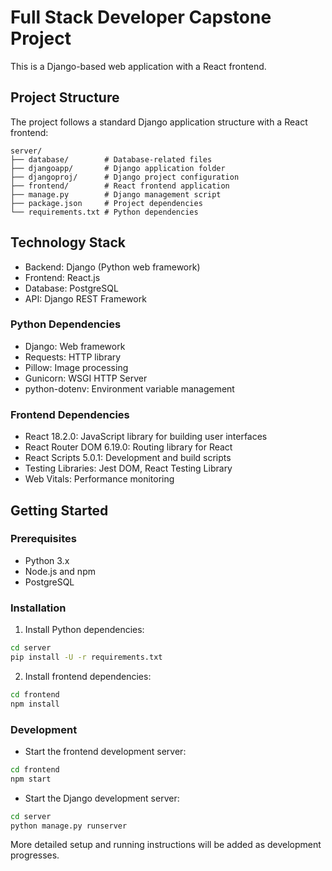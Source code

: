 # Full Stack Developer Capstone Project

This is a Django-based web application with a React frontend.

## Project Structure

The project follows a standard Django application structure with a React frontend:

```mermaid
server/
├── database/        # Database-related files
├── djangoapp/       # Django application folder
├── djangoproj/      # Django project configuration
├── frontend/        # React frontend application
├── manage.py        # Django management script
├── package.json     # Project dependencies
└── requirements.txt # Python dependencies
```

## Technology Stack

- Backend: Django (Python web framework)
- Frontend: React.js
- Database: PostgreSQL
- API: Django REST Framework

### Python Dependencies
- Django: Web framework
- Requests: HTTP library
- Pillow: Image processing
- Gunicorn: WSGI HTTP Server
- python-dotenv: Environment variable management

### Frontend Dependencies
- React 18.2.0: JavaScript library for building user interfaces
- React Router DOM 6.19.0: Routing library for React
- React Scripts 5.0.1: Development and build scripts
- Testing Libraries: Jest DOM, React Testing Library
- Web Vitals: Performance monitoring

## Getting Started

### Prerequisites
- Python 3.x
- Node.js and npm
- PostgreSQL

### Installation
1. Install Python dependencies:
```bash
cd server
pip install -U -r requirements.txt
```

2. Install frontend dependencies:
```bash
cd frontend
npm install
```

### Development
- Start the frontend development server:
```bash
cd frontend
npm start
```

- Start the Django development server:
```bash
cd server
python manage.py runserver
```

More detailed setup and running instructions will be added as development progresses.